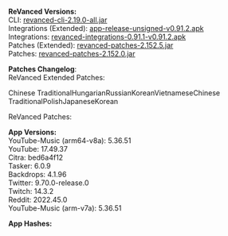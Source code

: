 **ReVanced Versions:**  
CLI: [revanced-cli-2.19.0-all.jar](https://github.com/revanced/revanced-cli/releases/tag/v2.19.0)  
Integrations (Extended): [app-release-unsigned-v0.91.2.apk](https://github.com/inotia00/revanced-integrations/releases/tag/v0.91.2)  
Integrations: [revanced-integrations-0.91.1-v0.91.2.apk](https://github.com/revanced/revanced-integrations/releases/tag/v0.91.2)  
Patches (Extended): [revanced-patches-2.152.5.jar](https://github.com/inotia00/revanced-patches/releases/tag/v2.152.5)  
Patches: [revanced-patches-2.152.0.jar](https://github.com/revanced/revanced-patches/releases/tag/v2.152.0)  

**Patches Changelog**:   
ReVanced Extended Patches:  

Chinese TraditionalHungarianRussianKoreanVietnameseChinese TraditionalPolishJapaneseKorean
  
ReVanced Patches:   


  
**App Versions:**  
YouTube-Music (arm64-v8a): 5.36.51  
YouTube: 17.49.37  
Citra: bed6a4f12  
Tasker: 6.0.9  
Backdrops: 4.1.96  
Twitter: 9.70.0-release.0  
Twitch: 14.3.2  
Reddit: 2022.45.0  
YouTube-Music (arm-v7a): 5.36.51  

**App Hashes:**  
  
